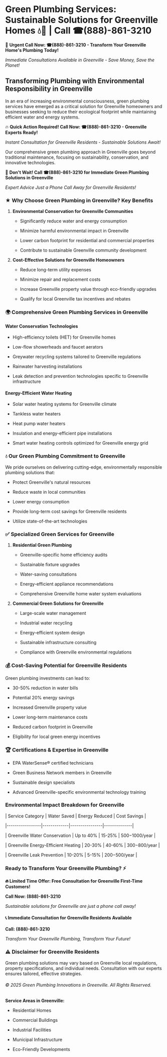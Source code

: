 # Green Plumbing Services: Sustainable Solutions for Greenville Homes 💧🌿 | Call ☎(888)-861-3210

🚨 **Urgent Call Now: ☎(888)-861-3210 - Transform Your Greenville Home's Plumbing Today!**
*Immediate Consultations Available in Greenville - Save Money, Save the Planet!*

## Transforming Plumbing with Environmental Responsibility in Greenville

In an era of increasing environmental consciousness, green plumbing services have emerged as a critical solution for Greenville homeowners and businesses seeking to reduce their ecological footprint while maintaining efficient water and energy systems. 

🔥 **Quick Action Required! Call Now: ☎(888)-861-3210 - Greenville Experts Ready!**
*Instant Consultation for Greenville Residents - Sustainable Solutions Await!*

Our comprehensive green plumbing approach in Greenville goes beyond traditional maintenance, focusing on sustainability, conservation, and innovative technologies.

🚨 **Don't Wait! Call ☎(888)-861-3210 for Immediate Green Plumbing Solutions in Greenville**
*Expert Advice Just a Phone Call Away for Greenville Residents!*

### ★ Why Choose Green Plumbing in Greenville? Key Benefits

1. **Environmental Conservation for Greenville Communities** 
   - Significantly reduce water and energy consumption
   - Minimize harmful environmental impact in Greenville
   - Lower carbon footprint for residential and commercial properties
   - Contribute to sustainable Greenville community development

2. **Cost-Effective Solutions for Greenville Homeowners** 
   - Reduce long-term utility expenses
   - Minimize repair and replacement costs
   - Increase Greenville property value through eco-friendly upgrades
   - Qualify for local Greenville tax incentives and rebates

### 🌍 Comprehensive Green Plumbing Services in Greenville

#### Water Conservation Technologies
- High-efficiency toilets (HET) for Greenville homes
- Low-flow showerheads and faucet aerators
- Greywater recycling systems tailored to Greenville regulations
- Rainwater harvesting installations
- Leak detection and prevention technologies specific to Greenville infrastructure

#### Energy-Efficient Water Heating
- Solar water heating systems for Greenville climate
- Tankless water heaters
- Heat pump water heaters
- Insulation and energy-efficient pipe installations
- Smart water heating controls optimized for Greenville energy grid

### 💧 Our Green Plumbing Commitment to Greenville

We pride ourselves on delivering cutting-edge, environmentally responsible plumbing solutions that:
- Protect Greenville's natural resources
- Reduce waste in local communities
- Lower energy consumption
- Provide long-term cost savings for Greenville residents
- Utilize state-of-the-art technologies

### ✅ Specialized Green Services for Greenville

1. **Residential Green Plumbing**
   - Greenville-specific home efficiency audits
   - Sustainable fixture upgrades
   - Water-saving consultations
   - Energy-efficient appliance recommendations
   - Comprehensive Greenville home water system evaluations

2. **Commercial Green Solutions for Greenville**
   - Large-scale water management
   - Industrial water recycling
   - Energy-efficient system design
   - Sustainable infrastructure consulting
   - Compliance with Greenville environmental regulations

### 💰 Cost-Saving Potential for Greenville Residents

Green plumbing investments can lead to:
- 30-50% reduction in water bills
- Potential 20% energy savings
- Increased Greenville property value
- Lower long-term maintenance costs
- Reduced carbon footprint in Greenville
- Eligibility for local green energy incentives

### 🏆 Certifications & Expertise in Greenville

- EPA WaterSense® certified technicians
- Green Business Network members in Greenville
- Sustainable design specialists
- Advanced Greenville-specific environmental technology training

### Environmental Impact Breakdown for Greenville

| Service Category | Water Saved | Energy Reduced | Cost Savings |
|-----------------|-------------|----------------|--------------|
| Greenville Water Conservation | Up to 40% | 15-25% | $500-$1000/year |
| Greenville Energy-Efficient Heating | 20-30% | 40-60% | $300-$800/year |
| Greenville Leak Prevention | 10-20% | 5-15% | $200-$500/year |

### Ready to Transform Your Greenville Plumbing? ⚡

**🔥 Limited Time Offer: Free Consultation for Greenville First-Time Customers!**

**Call Now: (888)-861-3210**
*Sustainable solutions for Greenville are just a phone call away!*

#### 📞 Immediate Consultation for Greenville Residents Available

**Call: (888)-861-3210**
*Transform Your Greenville Plumbing, Transform Your Future!*

### ⚠️ Disclaimer for Greenville Residents

Green plumbing solutions may vary based on Greenville local regulations, property specifications, and individual needs. Consultation with our experts ensures tailored, effective strategies.

###### © 2025 Green Plumbing Innovations in Greenville. All Rights Reserved.

**Service Areas in Greenville:** 
- Residential Homes
- Commercial Buildings
- Industrial Facilities
- Municipal Infrastructure
- Eco-Friendly Developments